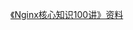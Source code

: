 [《Nginx核心知识100讲》资料](https://blog.csdn.net/russell_tao/article/details/86508144?ops_request_misc=%257B%2522request%255Fid%2522%253A%2522164420156016780264070071%2522%252C%2522scm%2522%253A%252220140713.130102334..%2522%257D&request_id=164420156016780264070071&biz_id=0&utm_medium=distribute.pc_search_result.none-task-blog-2~all~baidu_landing_v2~default-2-86508144.pc_search_result_control_group&utm_term=nginx%20100&spm=1018.2226.3001.4187)
